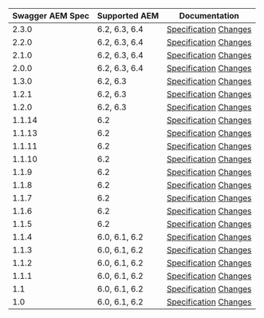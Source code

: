 | Swagger AEM Spec | Supported AEM          | Documentation                                                                                                                                                            |
|------------------|------------------------|--------------------------------------------------------------------------------------------------------------------------------------------------------------------------|
| 2.3.0            | 6.2, 6.3, 6.4 | [Specification](https://shinesolutions.github.io/swagger-aem/api/2.3.0/index.html) [Changes](https://github.com/shinesolutions/swagger-aem/blob/master/CHANGELOG.md#230) |
| 2.2.0            | 6.2, 6.3, 6.4 | [Specification](https://shinesolutions.github.io/swagger-aem/api/2.2.0/index.html) [Changes](https://github.com/shinesolutions/swagger-aem/blob/master/CHANGELOG.md#220) |
| 2.1.0            | 6.2, 6.3, 6.4 | [Specification](https://shinesolutions.github.io/swagger-aem/api/2.1.0/index.html) [Changes](https://github.com/shinesolutions/swagger-aem/blob/master/CHANGELOG.md#210) |
| 2.0.0            | 6.2, 6.3, 6.4 | [Specification](https://shinesolutions.github.io/swagger-aem/api/2.0.0/index.html) [Changes](https://github.com/shinesolutions/swagger-aem/blob/master/CHANGELOG.md#200) |
| 1.3.0            | 6.2, 6.3      | [Specification](https://shinesolutions.github.io/swagger-aem/api/1.3.0/index.html) [Changes](https://github.com/shinesolutions/swagger-aem/blob/master/CHANGELOG.md#130) |
| 1.2.1            | 6.2, 6.3      | [Specification](https://shinesolutions.github.io/swagger-aem/api/1.2.1/index.html) [Changes](https://github.com/shinesolutions/swagger-aem/blob/master/CHANGELOG.md#121) |
| 1.2.0            | 6.2, 6.3      | [Specification](https://shinesolutions.github.io/swagger-aem/api/1.2.0/index.html) [Changes](https://github.com/shinesolutions/swagger-aem/blob/master/CHANGELOG.md#120) |
| 1.1.14            | 6.2          | [Specification](https://shinesolutions.github.io/swagger-aem/api/1.1.14/index.html) [Changes](https://github.com/shinesolutions/swagger-aem/blob/master/CHANGELOG.md#1114) |
| 1.1.13            | 6.2          | [Specification](https://shinesolutions.github.io/swagger-aem/api/1.1.13/index.html) [Changes](https://github.com/shinesolutions/swagger-aem/blob/master/CHANGELOG.md#1113) |
| 1.1.11            | 6.2          | [Specification](https://shinesolutions.github.io/swagger-aem/api/1.1.11/index.html) [Changes](https://github.com/shinesolutions/swagger-aem/blob/master/CHANGELOG.md#1111) |
| 1.1.10            | 6.2          | [Specification](https://shinesolutions.github.io/swagger-aem/api/1.1.10/index.html) [Changes](https://github.com/shinesolutions/swagger-aem/blob/master/CHANGELOG.md#1110) |
| 1.1.9            | 6.2          | [Specification](https://shinesolutions.github.io/swagger-aem/api/1.1.9/index.html) [Changes](https://github.com/shinesolutions/swagger-aem/blob/master/CHANGELOG.md#119) |
| 1.1.8            | 6.2          | [Specification](https://shinesolutions.github.io/swagger-aem/api/1.1.8/index.html) [Changes](https://github.com/shinesolutions/swagger-aem/blob/master/CHANGELOG.md#118) |
| 1.1.7            | 6.2          | [Specification](https://shinesolutions.github.io/swagger-aem/api/1.1.7/index.html) [Changes](https://github.com/shinesolutions/swagger-aem/blob/master/CHANGELOG.md#117) |
| 1.1.6            | 6.2          | [Specification](https://shinesolutions.github.io/swagger-aem/api/1.1.6/index.html) [Changes](https://github.com/shinesolutions/swagger-aem/blob/master/CHANGELOG.md#116) |
| 1.1.5            | 6.2          | [Specification](https://shinesolutions.github.io/swagger-aem/api/1.1.5/index.html) [Changes](https://github.com/shinesolutions/swagger-aem/blob/master/CHANGELOG.md#115) |
| 1.1.4            | 6.0, 6.1, 6.2          | [Specification](https://shinesolutions.github.io/swagger-aem/api/1.1.4/index.html) [Changes](https://github.com/shinesolutions/swagger-aem/blob/master/CHANGELOG.md#114) |
| 1.1.3            | 6.0, 6.1, 6.2          | [Specification](https://shinesolutions.github.io/swagger-aem/api/1.1.3/index.html) [Changes](https://github.com/shinesolutions/swagger-aem/blob/master/CHANGELOG.md#113) |
| 1.1.2            | 6.0, 6.1, 6.2          | [Specification](https://shinesolutions.github.io/swagger-aem/api/1.1.2/index.html) [Changes](https://github.com/shinesolutions/swagger-aem/blob/master/CHANGELOG.md#112) |
| 1.1.1            | 6.0, 6.1, 6.2          | [Specification](https://shinesolutions.github.io/swagger-aem/api/1.1.1/index.html) [Changes](https://github.com/shinesolutions/swagger-aem/blob/master/CHANGELOG.md#111) |
| 1.1              | 6.0, 6.1, 6.2          | [Specification](https://shinesolutions.github.io/swagger-aem/api/1.1/index.html) [Changes](https://github.com/shinesolutions/swagger-aem/blob/master/CHANGELOG.md#11)    |
| 1.0              | 6.0, 6.1, 6.2          | [Specification](https://shinesolutions.github.io/swagger-aem/api/1.0/index.html) [Changes](https://github.com/shinesolutions/swagger-aem/blob/master/CHANGELOG.md#10)    |
